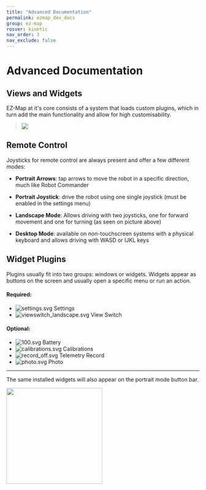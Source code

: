 ```yaml
---
title: "Advanced Documentation"
permalink: ezmap_dev_docs
group: ez-map
rosver: kinetic
nav_order: 3
nav_exclude: false
---
```


# Advanced Documentation

## Views and Widgets

EZ-Map at it's core consists of a system that loads custom plugins, which in turn add the main functionality and allow for high customisability.

> ![](assets/ezmap/ezmap_core.png)

## Remote Control

Joysticks for remote control are always present and offer a few different modes:

- **Portrait Arrows**: tap arrows to move the robot in a specific direction, much like Robot Commander

- **Portrait Joystick**: drive the robot using one single joystick (must be enabled in the settings menu)

- **Landscape Mode**: Allows driving with two joysticks, one for forward movement and one for turning (as seen on picture above)

- **Desktop Mode**: available on non-touchscreen systems with a physical keyboard and allows driving with WASD or IJKL keys

## Widget Plugins

Plugins usually fit into two groups: windows or widgets. Widgets appear as buttons on the screen and usually open a specific menu or run an action. 

#### Required:

- ![settings.svg](assets/ezmap/settings.svg) Settings
- ![viewswitch_landscape.svg](assets/ezmap/viewswitch_landscape.svg) View Switch

#### Optional:

- ![100.svg](assets/ezmap/100.svg) Battery
- ![calibrations.svg](assets/ezmap/calibrations.svg) Calibrations
- ![record_off.svg](assets/ezmap/record_off.svg) Telemetry Record
- ![photo.svg](assets/ezmap/photo.svg) Photo


---

The same installed widgets will also appear on the portrait mode button bar.

<img src="/assets/ezmap/portrait.png" alt="" width="250">
